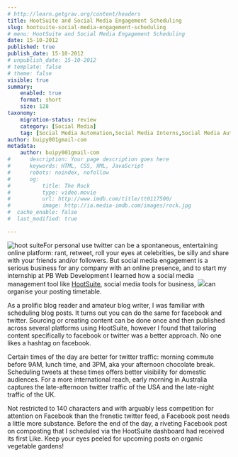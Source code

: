 ```yaml
---
# http://learn.getgrav.org/content/headers
title: HootSuite and Social Media Engagement Scheduling
slug: hootsuite-social-media-engagement-scheduling
# menu: HootSuite and Social Media Engagement Scheduling
date: 15-10-2012
published: true
publish_date: 15-10-2012
# unpublish_date: 15-10-2012
# template: false
# theme: false
visible: true
summary:
    enabled: true
    format: short
    size: 128
taxonomy:
    migration-status: review
    category: [Social Media]
    tag: [Social Media Automation,Social Media Interns,Social Media Automation,Social Media Interns]
author: buipy001gmail-com
metadata:
    author: buipy001gmail-com
#      description: Your page description goes here
#      keywords: HTML, CSS, XML, JavaScript
#      robots: noindex, nofollow
#      og:
#          title: The Rock
#          type: video.movie
#          url: http://www.imdb.com/title/tt0117500/
#          image: http://ia.media-imdb.com/images/rock.jpg
#  cache_enable: false
#  last_modified: true

---
```


![hoot suite](wp-content/uploads/2012/09/hoot-suite.jpg)For personal use twitter can be a spontaneous, entertaining online platform: rant, retweet, roll your eyes at celebrities, be silly and share with your friends and/or followers. But social media engagement is a serious business for any company with an online presence, and to start my internship at PB Web Development I learned how a social media management tool like [HootSuite](http://www.kqzyfj.com/click-6368991-10920312), social media tools for business, ![](http://www.tqlkg.com/image-6368991-10920312)can organise your posting timetable.

As a prolific blog reader and amateur blog writer, I was familiar with scheduling blog posts. It turns out you can do the same for facebook and twitter. Sourcing or creating content can be done once and then published across several platforms using HootSuite, however I found that tailoring content specifically to facebook or twitter was a better approach. No one likes a hashtag on facebook.

Certain times of the day are better for twitter traffic: morning commute before 9AM, lunch time, and 3PM, aka your afternoon chocolate break. Scheduling tweets at these times offers better visibility for domestic audiences. For a more international reach, early morning in Australia captures the late-afternoon twitter traffic of the USA and the late-night traffic of the UK.

Not restricted to 140 characters and with arguably less competition for attention on Facebook than the frenetic twitter feed, a Facebook post needs a little more substance. Before the end of the day, a riveting Facebook post on composting that I scheduled via the HootSuite dashboard had received its first Like. Keep your eyes peeled for upcoming posts on organic vegetable gardens!